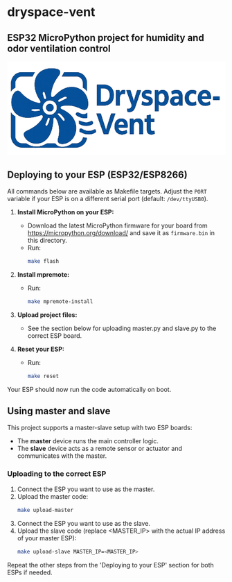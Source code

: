 # dryspace-vent

## ESP32 MicroPython project for humidity and odor ventilation control

![dryspace-vent](https://raw.githubusercontent.com/stevendejongnl/dryspace-vent/refs/heads/main/dryspace-vent-logo.png)

## Deploying to your ESP (ESP32/ESP8266)

All commands below are available as Makefile targets. Adjust the `PORT` variable if your ESP is on a different serial port (default: `/dev/ttyUSB0`).

1. **Install MicroPython on your ESP:**
   - Download the latest MicroPython firmware for your board from https://micropython.org/download/ and save it as `firmware.bin` in this directory.
   - Run:
     ```sh
     make flash
     ```

2. **Install mpremote:**
   - Run:
     ```sh
     make mpremote-install
     ```

3. **Upload project files:**
   - See the section below for uploading master.py and slave.py to the correct ESP board.

4. **Reset your ESP:**
   - Run:
     ```sh
     make reset
     ```

Your ESP should now run the code automatically on boot.

## Using master and slave

This project supports a master-slave setup with two ESP boards:
- The **master** device runs the main controller logic.
- The **slave** device acts as a remote sensor or actuator and communicates with the master.

### Uploading to the correct ESP

1. Connect the ESP you want to use as the master.
2. Upload the master code:
   ```sh
   make upload-master
   ```
3. Connect the ESP you want to use as the slave.
4. Upload the slave code (replace <MASTER_IP> with the actual IP address of your master ESP):
   ```sh
   make upload-slave MASTER_IP=<MASTER_IP>
   ```

Repeat the other steps from the 'Deploying to your ESP' section for both ESPs if needed.
